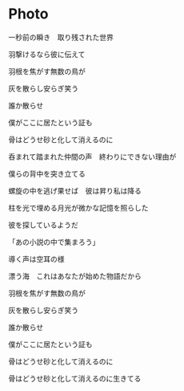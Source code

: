 # Photo

一秒前の瞬き　取り残された世界

羽撃けるなら彼に伝えて

羽根を焦がす無数の鳥が

灰を散らし安らぎ笑う

誰か散らせ

僕がここに居たという証も

骨はどうせ砂と化して消えるのに

呑まれて踏まれた仲間の声　終わりにできない理由が

僕らの背中を突き立てる

螺旋の中を逃げ果せば　彼は昇り私は降る

柱を光で埋める月光が微かな記憶を照らした

彼を探しているようだ

「あの小説の中で集まろう」

導く声は空耳の様

漂う海　これはあなたが始めた物語だから

羽根を焦がす無数の鳥が

灰を散らし安らぎ笑う

誰か散らせ

僕がここに居たという証も

骨はどうせ砂と化して消えるのに

骨はどうせ砂と化して消えるのに生きてる


